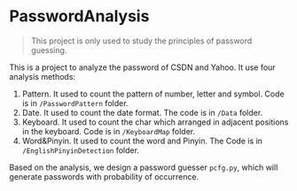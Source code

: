 # PasswordAnalysis
> This project is only used to study the principles of password guessing.

This is a project to analyze the password of CSDN and Yahoo. It use four analysis methods:
1. Pattern. It used to count the pattern of number, letter and symbol. Code is in `/PasswordPattern` folder.
2. Date. It used to count the date format. The code is in `/Data` folder.
3. Keyboard. It used to count the char which arranged in adjacent positions in the keyboard. Code is in `/KeyboardMap` folder.
4. Word&Pinyin. It used to count the word and Pinyin. The Code is in `/EnglishPinyinDetection` folder.

Based on the analysis, we design a password guesser `pcfg.py`, which will generate passwords with probability of occurrence.